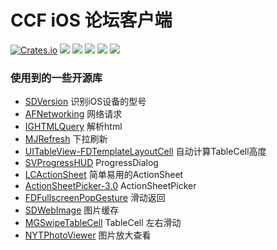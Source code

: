 # CCF iOS 论坛客户端

[![Crates.io](https://img.shields.io/badge/version-2.0.0-red.svg)](https://itunes.apple.com/cn/app/ccf-jing-pin-lun-tan-ke-hu-duan/id1099534950)
[![](https://img.shields.io/badge/Language-Objective--C-green.svg)]()
[![](https://img.shields.io/badge/Xcode-v7.3.1-blue.svg)]()
[![](https://img.shields.io/badge/Cocodpods-v0.39.0-blue.svg)]()
[![](https://img.shields.io/badge/Target->=iOS8.0-blue.svg)]()
![](https://img.shields.io/badge/Devices-iPhone&iPad-blue.svg)

### 使用到的一些开源库
+ [SDVersion](https://github.com/sebyddd/SDVersion) 识别iOS设备的型号
+ [AFNetworking](https://github.com/AFNetworking/AFNetworking) 网络请求
+ [IGHTMLQuery](https://github.com/siuying/IGHTMLQuery) 解析html
+ [MJRefresh](https://github.com/CoderMJLee/MJRefresh) 下拉刷新
+ [UITableView-FDTemplateLayoutCell](https://github.com/forkingdog/UITableView-FDTemplateLayoutCell) 自动计算TableCell高度
+ [SVProgressHUD](https://github.com/SVProgressHUD/SVProgressHUD) ProgressDialog
+ [LCActionSheet](https://github.com/iTofu/LCActionSheet) 简单易用的ActionSheet
+ [ActionSheetPicker-3.0](https://github.com/skywinder/ActionSheetPicker-3.0) ActionSheetPicker
+ [FDFullscreenPopGesture](https://github.com/forkingdog/FDFullscreenPopGesture) 滑动返回
+ [SDWebImage](https://github.com/rs/SDWebImage) 图片缓存
+ [MGSwipeTableCell](https://github.com/MortimerGoro/MGSwipeTableCell) TableCell 左右滑动
+ [NYTPhotoViewer](https://github.com/NYTimes/NYTPhotoViewer) 图片放大查看
